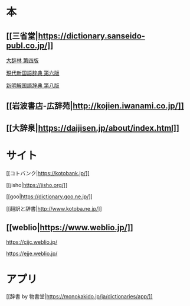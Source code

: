 
# 本

## [[三省堂|https://dictionary.sanseido-publ.co.jp/]]

[大辞林 第四版](https://dictionary.sanseido-publ.co.jp/dict/ssd13906)

[現代新国語辞典 第六版](https://dictionary.sanseido-publ.co.jp/dict/ssd14063)

[新明解国語辞典 第八版](https://dictionary.sanseido-publ.co.jp/dict/ssd13078)

## [[岩波書店-広辞苑|http://kojien.iwanami.co.jp/]]

## [[大辞泉|https://daijisen.jp/about/index.html]]

# サイト

[[コトバンク|https://kotobank.jp/]]

[[jisho|https://jisho.org/]]

[[goo|https://dictionary.goo.ne.jp/]]

[[翻訳と辞書|http://www.kotoba.ne.jp/]]

## [[weblio|https://www.weblio.jp/]]

https://cjjc.weblio.jp/

https://ejje.weblio.jp/

# アプリ

[[辞書 by 物書堂|https://monokakido.jp/ja/dictionaries/app/]]
